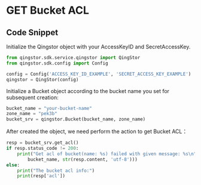 # GET Bucket ACL

## Code Snippet

Initialize the Qingstor object with your AccessKeyID and SecretAccessKey.

```python
from qingstor.sdk.service.qingstor import QingStor
from qingstor.sdk.config import Config

config = Config('ACCESS_KEY_ID_EXAMPLE', 'SECRET_ACCESS_KEY_EXAMPLE')
qingstor = QingStor(config)
```

Initialize a Bucket object according to the bucket name you set for subsequent creation:

```python
bucket_name = "your-bucket-name"
zone_name = "pek3b"
bucket_srv = qingstor.Bucket(bucket_name, zone_name)
```

After created the object, we need perform the action to get Bucket ACL：

```python
resp = bucket_srv.get_acl()
if resp.status_code != 200:
    print("Get acl of bucket(name: %s) failed with given message: %s\n" % (
        bucket_name, str(resp.content, 'utf-8')))
else:
    print("The bucket acl info:")
    print(resp['acl'])
```
